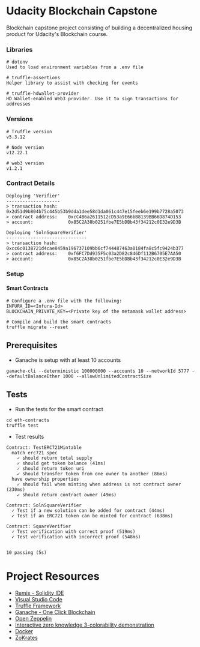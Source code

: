 # Udacity Blockchain Capstone

Blockchain capstone project consisting of building a decentralized housing product for Udacity's Blockchain course.

### Libraries

```
# dotenv
Used to load environment variables from a .env file

# truffle-assertions
Helper library to assist with checking for events

# truffle-hdwallet-provider
HD Wallet-enabled Web3 provider. Use it to sign transactions for addresses
```

### Versions

```
# Truffle version
v5.3.12

# Node version
v12.22.1

# web3 version
v1.2.1
```

### Contract Details

```
Deploying 'Verifier'
--------------------
> transaction hash:    0x2d51d9b804b75c445b53b9dda1dee58d1da061c447e15feeb6e199b7728a5073
> contract address:    0xcC4B6a2611512cD53a9E66bB8139BB66D874D153
> account:             0x85C2A38b0251fbe7E5bDBb43f34212c0E32e9D3B

Deploying 'SolnSquareVerifier'
------------------------------
> transaction hash:    0xcc6c0138721d4cae8459a196737109bb6cf744487463a0184fa8c5fc9424b377
> contract address:    0xf6FC7Dd935F5c03a2D82c846Df112B6705E7AA50
> account:             0x85C2A38b0251fbe7E5bDBb43f34212c0E32e9D3B

```

### Setup

#### Smart Contracts

```
# Configure a .env file with the following:
INFURA_ID=<Infura-Id>
BLOCKCHAIN_PRIVATE_KEY=<Private key of the metamask wallet address>

# Compile and build the smart contracts
truffle migrate --reset
```

## Prerequisites

- Ganache is setup with at least 10 accounts

```
ganache-cli --deterministic 100000000 --accounts 10 --networkId 5777 --defaultBalanceEther 1000 --allowUnlimitedContractSize
```

## Tests

- Run the tests for the smart contract

```
cd eth-contracts
truffle test
```

- Test results

```
Contract: TestERC721Mintable
  match erc721 spec
    ✓ should return total supply
    ✓ should get token balance (41ms)
    ✓ should return token uri
    ✓ should transfer token from one owner to another (86ms)
  have ownership properties
    ✓ should fail when minting when address is not contract owner (230ms)
    ✓ should return contract owner (49ms)

Contract: SolnSquareVerifier
  ✓ Test if a new solution can be added for contract (44ms)
  ✓ Test if an ERC721 token can be minted for contract (638ms)

Contract: SquareVerifier
  ✓ Test verification with correct proof (519ms)
  ✓ Test verification with incorrect proof (548ms)


10 passing (5s)
```

# Project Resources

* [Remix - Solidity IDE](https://remix.ethereum.org/)
* [Visual Studio Code](https://code.visualstudio.com/)
* [Truffle Framework](https://truffleframework.com/)
* [Ganache - One Click Blockchain](https://truffleframework.com/ganache)
* [Open Zeppelin ](https://openzeppelin.org/)
* [Interactive zero knowledge 3-colorability demonstration](http://web.mit.edu/~ezyang/Public/graph/svg.html)
* [Docker](https://docs.docker.com/install/)
* [ZoKrates](https://github.com/Zokrates/ZoKrates)
